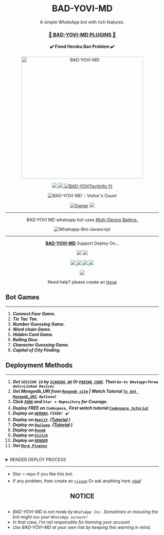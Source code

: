  <h1 align="center"> BAD-YOVI-MD </h1> 
<p align="center"> A simple WhatsApp bot with rich features. </p>

 
<h3 align="center"> <a href="https://github.com/BAD-YOVI/BAD-YOVI-MD-Media">🍫 BAD-YOVI-MD PLUGINS 🍫</a></h3> 

<h4 align="center"> ✔️ Fixed Heroku Ban Problem ✔️</h4> 


<p align="center">
  <a href="https://youtube.com/@BAD-YOVI">
    <img alt="BAD-YOVI-MD" height="400" src="https://pixzel/file/20240222_023515.jpg">
  </a>
</p>
    
   
   
<p align="center">
   <a href="https://github.com/BAD-YOVI/BAD-YOVI-MD/fork">
    <img src="https://20240222_023515.jpg/github/forks/BAD-YOVI-MD/BAD-YOVI-MD?style=flat-square&logo=github&color=darkred">
   </a>
  <a href="https://github.com/BAD-YOVI-MD/BAD-YOVI-MD/stargazers"> 
     <img src="https://20240222_023515.jpg/github/start/BAD-YOVI-MD/BAD-YOVI-MD?style=flat-square&logo=github&color=darkred">
 </a>



  <a aria-label="BAD-YOVI is free to use" href="https://youtube.com/@BAD-YOVI-MD" target="_blank">
    <img alt="BAD-YOVITechInfo Yt" src="https://20240222_023515.jpg/youtube/channel/subscribers/UCU071AMRqcd5mfTdCgJFwPg" target="_blank" />
  </a>

</p>
<p align="center"><img src="https://profile-counter.glitch.me/{BAD-YOVI-MD}/count.svg" alt="BAD-YOVI-MD :: Visitor's Count" /></p>

<p align="center">

 <a href="https://github.com/BAD-YOVI-MD">
 <img title="Owner" src="https://20240222_023515.jpg/badge/BAD-YOVI-MD-darkred?style=flat-square&logo=github&label=owner"></a>
   <a href="https://github.com/BAD-YOVI-MD">
    <img src="https://20240222_023515.jpg/github/followers/BAD-YOVI-MD?style=flat-square&logo=github&color=darkred">
  </a>
  

 
 </p>





---




<p align="center"> BAD-YOVI MD whatsapp bot uses
  <a href="https://github.com/adiwajshing/Baileys">Multi-Device Baileys.</a>
</p>
<p align="center">
  <img title="Whatsapp-Bot-Javascript" src="https://20240222_023515.jpg/badge/Javascript-363303?style=for-the-badge&logo=javascript&logoColor=c6c631"></img>
</p>

---

<p align="center">
  <a href="https://github.com/BAD-YOVI-MD/BAD-YOVI-MD"><b>BAD-YOVI-MD</b></a> Support Deploy On...
</p>

<p align="center">
  <a href="https://github.com/BAD-YOVI-MD/BAD-YOVI-MD/blob/main/temp/deploy-on-vps.md"><img src="https://20240222_023515.jpg/badge/self hosting-3d1513?style=for-the-badge&logo=serverless&logoColor=FD5750"></a>
  <a href="https://BAD-YOVI-web01.vercel.app/deploy?platform=railway"><img src="https://20240222_023515.jpg/badge/railway-3e164f?style=for-the-badge&logo=railway&logoColor=0B0D0E"></a>
</p>
<p align="center">
  <a href="https://suhail-web01.vercel.app/deploy?platform=heroku"> <img src="https://img.shields.io/badge/heroku-9d7acc?style=for-the-badge&logo=heroku&logoColor=430098"> </a>
  <a href="https://suhail-web01.vercel.app/deploy?platform=repl"  > <img src="https://20240222_023515.jpg/badge/replit-253c99?style=for-the-badge&logo=replit&logoColor=F26207"> </a>
  <a href="https://suhail-web01.vercel.app/deploy?platform=koyed" > <img src="https://20240222_023515.jpg/badge/koyeb-033604?style=for-the-badge&logo=koyeb&logoColor=white">    </a>
 <a href="https://suhail-web01.vercel.app/deploy?platform=glitch" > <img src="https://20240222_023515.jpg/badge/glitch-033604?style=for-the-badge&logo=glitch&logoColor=darkred"></a>
</p>
<p align="center">
  <a href="https://youtu.be/3NdJb6_1cJM"><img src="https://20240222_023515.jpg/badge/CodeSpace-green?colorA=%23ff000&colorB=%23017e40&style=for-the-badge&logo=git&logoColor=white"></a>
</p>
<p align="center">Need help? please create an <a href="https://github.com/BAD-YOVI-MD/BAD-YOVI-MD/issues">issue</a></p>

 



## Bot Games
---
1. ***Connect Four Game.***
2.  ***Tic Tac Toe.***
3.  ***Number Guessing Game.***
4.  ***Word chain Game.***
5.  ***Hidden Card Game.***
6.  ***Rolling Dice.***
7.  ***Character Guessing Game.***
8.  ***Capital of City Finding.***
##


 




    
   
## Deployment Methods
---
1.  ***Get `SESSION ID` by [`SCANING QR`](https://suhail-md-vtsf.onrender.com/) Or [`PARING CODE`](https://suhail-md-vtsf.onrender.com/code). Then `Go-to Whatapp>Three dots>Linked Devices`***
2.  ***Get Mongodb_URI from [`Mongodb site`](https://www.mongodb.com/) | Watch Tutorial [`To Get Mongodb_URI`](https://youtu.be/4YEUtGlqkl4). `Optional`***
3.  ***Click [`FORK`](https://github.com/SuhailTechInfo/Suhail-Md/fork) and `Star ⭐ Repository` for Courage.***
4.  ***Deploy FREE on `Codespace,` First watch tutorial [`Codespace tutorial`](https://youtu.be/3NdJb6_1cJM)***
5.  ***Deploy on [`HEROKU`](https://suhail-web01.vercel.app/deploy?platform=suhail).  `FIXED! ✔️`***
6.  ***Deploy on [`Replit`](https://suhail-web01.vercel.app/deploy?platform=repl). ([Tutorial](https://youtu.be/hPXU9OjMryQ) )***
7.  ***Deploy on [`Railway`](https://suhail-web01.vercel.app/deploy?platform=railway). ([Tutorial](https://youtu.be/iGVdsK4qmcc) )***
8.  ***Deploy on [`Koyeb`](https://suhail-web01.vercel.app/deploy?platform=koyeb)***
9. ***Deploy on [`Glitch`](https://suhail-web01.vercel.app/deploy?platform=glitch)***
10. ***Deploy on [`RENDER`](https://suhail-web01.vercel.app/deploy?on=render)***
10. ***Get [`More Plugins`](https://github.com/SuhailTechInfo/Suhail-Md-Media)***
##

 <details close>
<summary>RENDER DEPLOY PROCESS</summary>
   
    1: Click "NEW".
    2: Select "Web Service".
    3: Click "Build and deploy from a Git repository".
    4: Now Choose this forked git repo from list.
    5: And JUST CLICK "Connect". 
   </details>


---


- Star ⭐ repo if you like this bot.
- If any problem, then create an [`+issue`](https://github.com/SuhailTechInfo/Suhail-Md/issues/new) Or ask anything here [`+Q&A`](https://github.com/SuhailTechInfo/Suhail-Md/discussions/new?category=q-a)!




<h2 align="center">  NOTICE   </h2>

   
## 

- *BAD-YOVI-MD is not made by `WhatsApp Inc.` Sometimes or misusing the bot might `ban` your `WhatsApp account!`*
- *In that case, I'm not responsible for banning your account.*
- *Use BAD-YOVI-MD at your own risk by keeping this warning in mind.*

